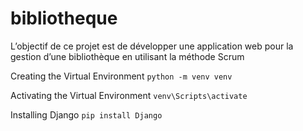 # bibliotheque
L’objectif de ce projet est de développer une application web pour la gestion d’une bibliothèque en utilisant la méthode Scrum

Creating the Virtual Environment
```python -m venv venv```

Activating the Virtual Environment
```venv\Scripts\activate```

Installing Django
```pip install Django ```

